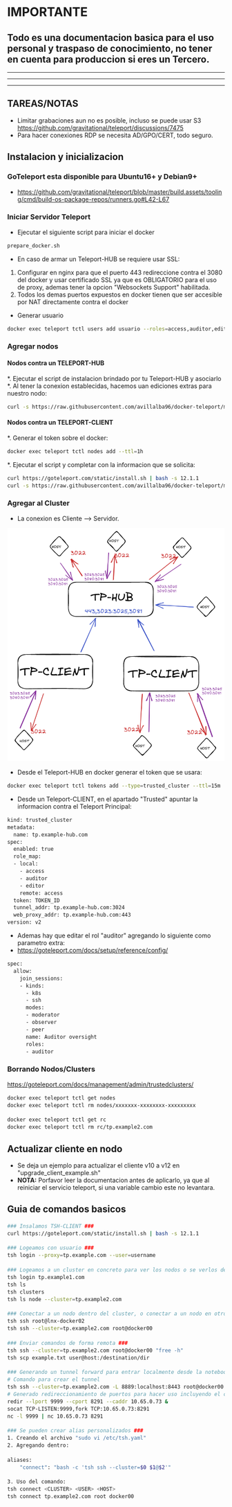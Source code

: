 # **IMPORTANTE**

## **Todo es una documentacion basica para el uso personal y traspaso de conocimiento, no tener en cuenta para produccion si eres un Tercero.**

------
------
------

## **TAREAS/NOTAS**

* Limitar grabaciones aun no es posible, incluso se puede usar S3 <https://github.com/gravitational/teleport/discussions/7475>
* Para hacer conexiones RDP se necesita AD/GPO/CERT, todo seguro.

## **Instalacion y inicializacion**

### GoTeleport esta disponible para Ubuntu16+ y Debian9+

* <https://github.com/gravitational/teleport/blob/master/build.assets/tooling/cmd/build-os-package-repos/runners.go#L42-L67>

### **Iniciar Servidor Teleport**

* Ejecutar el siguiente script para iniciar el docker

```bash
prepare_docker.sh
```

* En caso de armar un Teleport-HUB se requiere usar SSL:

1. Configurar en nginx para que el puerto 443 redireccione contra el 3080 del docker y usar certificado SSL ya que es OBLIGATORIO para el uso de proxy, ademas tener la opcion "Websockets Support" habilitada.
2. Todos los demas puertos expuestos en docker tienen que ser accesible por NAT directamente contra el docker

* Generar usuario

```bash
docker exec teleport tctl users add usuario --roles=access,auditor,editor --logins=root
```

### **Agregar nodos**

#### **Nodos contra un TELEPORT-HUB**

*. Ejecutar el script de instalacion brindado por tu Teleport-HUB y asociarlo
*. Al tener la conexion establecidas, hacemos uan ediciones extras para nuestro nodo:

```bash
curl -s https://raw.githubusercontent.com/avillalba96/docker-teleport/main/install_central.sh | bash
```

#### **Nodos contra un TELEPORT-CLIENT**

*. Generar el token sobre el docker:

```bash
docker exec teleport tctl nodes add --ttl=1h
```

*. Ejecutar el script y completar con la informacion que se solicita:

```bash
curl https://goteleport.com/static/install.sh | bash -s 12.1.1
curl -s https://raw.githubusercontent.com/avillalba96/docker-teleport/main/install_client.sh | bash
```

### **Agregar al Cluster**

* La conexion es Cliente --> Servidor.

![cluster_trusted](cluster_trusted.png "cluster_trusted")

* Desde el Teleport-HUB en docker generar el token que se usara:

```bash
docker exec teleport tctl tokens add --type=trusted_cluster --ttl=15m
```

* Desde un Teleport-CLIENT, en el apartado "Trusted" apuntar la informacion contra el Teleport Principal:

```bash
kind: trusted_cluster
metadata:
  name: tp.example-hub.com
spec:
  enabled: true
  role_map:
  - local:
    - access
    - auditor
    - editor
    remote: access
  token: TOKEN_ID
  tunnel_addr: tp.example-hub.com:3024
  web_proxy_addr: tp.example-hub.com:443
version: v2
```

* Ademas hay que editar el rol "auditor" agregando lo siguiente como parametro extra:
* <https://goteleport.com/docs/setup/reference/config/>

```bash
spec:
  allow:
    join_sessions:
    - kinds:
      - k8s
      - ssh
      modes:
      - moderator
      - observer
      - peer
      name: Auditor oversight
      roles:
      - auditor
```

### **Borrando Nodos/Clusters**

<https://goteleport.com/docs/management/admin/trustedclusters/>

```bash
docker exec teleport tctl get nodes
docker exec teleport tctl rm nodes/xxxxxxx-xxxxxxxx-xxxxxxxxx

docker exec teleport tctl get rc
docker exec teleport tctl rm rc/tp.example2.com
```

## **Actualizar cliente en nodo**

* Se deja un ejemplo para actualizar el cliente v10 a v12 en "upgrade_client_example.sh"
* **NOTA:** Porfavor leer la documentacion antes de aplicarlo, ya que al reiniciar el servicio teleport, si una variable cambio este no levantara.

## **Guia de comandos basicos**

```bash
### Insalamos TSH-CLIENT ###
curl https://goteleport.com/static/install.sh | bash -s 12.1.1

### Logeamos con usuario ###
tsh login --proxy=tp.example.com --user=username

### Logeamos a un cluster en concreto para ver los nodos o se verlos de todas formas ###
tsh login tp.example1.com
tsh ls
tsh clusters
tsh ls node --cluster=tp.example2.com

### Conectar a un nodo dentro del cluster, o conectar a un nodo en otro cluster ###
tsh ssh root@lnx-docker02
tsh ssh --cluster=tp.example2.com root@docker00

### Enviar comandos de forma remota ###
tsh ssh --cluster=tp.example2.com root@docker00 "free -h"
tsh scp example.txt user@host:/destination/dir

### Generando un tunnel forward para entrar localmente desde la notebook ###
# Comando para crear el tunnel
tsh ssh --cluster=tp.example2.com -L 8889:localhost:8443 root@docker00
# Generado redireccionamiento de puertos para hacer uso incluyendo el comando de arriba (se dejan distintas formas de crear el redir)
redir --lport 9999 --cport 8291 --caddr 10.65.0.73 &
socat TCP-LISTEN:9999,fork TCP:10.65.0.73:8291
nc -l 9999 | nc 10.65.0.73 8291

### Se pueden crear alias personalizados ###
1. Creando el archivo "sudo vi /etc/tsh.yaml"
2. Agregando dentro:

aliases:
    "connect": "bash -c 'tsh ssh --cluster=$0 $1@$2'"

3. Uso del comando:
tsh connect <CLUSTER> <USER> <HOST>
tsh connect tp.example2.com root docker00
```
